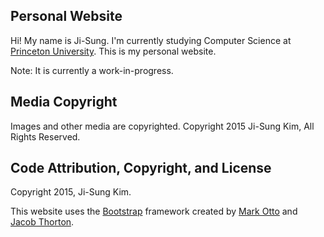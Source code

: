 ## Personal Website

Hi! My name is Ji-Sung. I'm currently studying Computer Science at [Princeton University](https://www.cs.princeton.edu/). This is my personal website. 

Note: It is currently a work-in-progress.

## Media Copyright

Images and other media are copyrighted. Copyright 2015 Ji-Sung Kim, All Rights Reserved.

## Code Attribution, Copyright, and License

Copyright 2015, Ji-Sung Kim.

This website uses the [Bootstrap](http://getbootstrap.com/) framework created by [Mark Otto](https://twitter.com/mdo) and [Jacob Thorton](https://twitter.com/fat).
